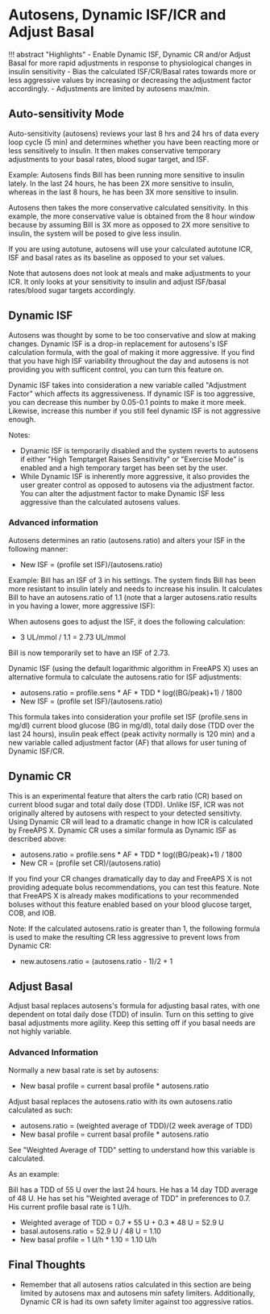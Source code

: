 # Autosens, Dynamic ISF/ICR and Adjust Basal
!!! abstract "Highlights"
    - Enable Dynamic ISF, Dynamic CR and/or Adjust Basal for more rapid adjustments in response to physiological changes in insulin sensitivity
    - Bias the calculated ISF/CR/Basal rates towards more or less aggressive values by increasing or decreasing the adjustment factor accordingly.
    - Adjustments are limited by autosens max/min.

## Auto-sensitivity Mode
Auto-sensitivity (autosens) reviews your last 8 hrs and 24 hrs of data every loop cycle (5 min) and determines whether you have been reacting more or less sensitively to insulin. It then makes conservative temporary adjustments to your basal rates, blood sugar target, and ISF.

Example:
Autosens finds Bill has been running more sensitive to insulin lately. In the last 24 hours, he has been 2X more sensitive to insulin, whereas in the last 8 hours, he has been 3X more sensitive to insulin.

Autosens then takes the more conservative calculated sensitivity. In this example, the more conservative value is obtained from the 8 hour window because by assuming Bill is 3X more as opposed to 2X more sensitive to insulin, the system will be posed to give less insulin.

If you are using autotune, autosens will use your calculated autotune ICR, ISF and basal rates as its baseline as opposed to your set values.

Note that autosens does not look at meals and make adjustments to your ICR. It only looks at your sensitivity to insulin and adjust ISF/basal rates/blood sugar targets accordingly.

## Dynamic ISF
Autosens was thought by some to be too conservative and slow at making changes. Dynamic ISF is a drop-in replacement for autosens's ISF calculation formula, with the goal of making it more aggressive. If you find that you have high ISF variability throughout the day and autosens is not providing you with sufficent control, you can turn this feature on.

Dynamic ISF takes into consideration a new variable called "Adjustment Factor" which affects its aggressiveness. If dynamic ISF is too aggressive, you can decrease this number by 0.05-0.1 points to make it more meek. Likewise, increase this number if you still feel dynamic ISF is not aggressive enough.

Notes: 

- Dynamic ISF is temporarily disabled and the system reverts to autosens if either "High Temptarget Raises Sensitivity" or "Exercise Mode" is enabled and a high temporary target has been set by the user.
- While Dynamic ISF is inherently more aggressive, it also provides the user greater control as opposed to autosens via the adjustment factor. You can alter the adjustment factor to make Dynamic ISF less aggressive than the calculated autosens values. 

### Advanced information
Autosens determines an ratio (autosens.ratio) and alters your ISF in the following manner:

- New ISF = (profile set ISF)/(autosens.ratio)

Example: Bill has an ISF of 3 in his settings. The system finds Bill has been more resistant to insulin lately and needs to increase his insulin. It calculates Bill to have an autosens.ratio of 1.1 (note that a larger autosens.ratio results in you having a lower, more aggressive ISF):

When autosens goes to adjust the ISF, it does the following calculation:

- 3 UL/mmol / 1.1 = 2.73 UL/mmol

Bill is now temporarily set to have an ISF of 2.73.

Dynamic ISF (using the default logarithmic algorithm in FreeAPS X) uses an alternative formula to calculate the autosens.ratio for ISF adjustments:

- autosens.ratio = profile.sens * AF * TDD * log((BG/peak)+1) / 1800
- New ISF = (profile set ISF)/(autosens.ratio)

This formula takes into consideration your profile set ISF (profile.sens in mg/dl) current blood glucose (BG in mg/dl), total daily dose (TDD over the last 24 hours), insulin peak effect (peak activity normally is 120 min) and a new variable called adjustment factor (AF) that allows for user tuning of Dynamic ISF/CR.

## Dynamic CR
This is an experimental feature that alters the carb ratio (CR) based on current blood sugar and total daily dose (TDD). Unlike ISF, ICR was not originally altered by autosens with respect to your detected sensitivty. Using Dynamic CR will lead to a dramatic change in how ICR is calculated by FreeAPS X. Dynamic CR uses a similar formula as Dynamic ISF as described above:

- autosens.ratio = profile.sens * AF * TDD * log((BG/peak)+1) / 1800
- New CR = (profile set CR)/(autosens.ratio)

If you find your CR changes dramatically day to day and FreeAPS X is not providing adequate bolus recommendations, you can test this feature. Note that FreeAPS X is already makes modifications to your recommended boluses without this feature enabled based on your blood glucose target, COB, and IOB.

Note:
If the calculated autosens.ratio is greater than 1, the following formula is used to make the resulting CR less aggressive to prevent lows from Dynamic CR: 

- new.autosens.ratio = (autosens.ratio - 1)/2 + 1 

## Adjust Basal
Adjust basal replaces autosens's formula for adjusting basal rates, with one dependent on total daily dose (TDD) of insulin. Turn on this setting to give basal adjustments more agility. Keep this setting off if you basal needs are not highly variable.

### Advanced Information
Normally a new basal rate is set by autosens:

- New basal profile = current basal profile * autosens.ratio

Adjust basal replaces the autosens.ratio with its own autosens.ratio calculated as such:

- autosens.ratio = (weighted average of TDD)/(2 week average of TDD)
- New basal profile = current basal profile * autosens.ratio

See "Weighted Average of TDD" setting to understand how this variable is calculated.

As an example:

Bill has a TDD of 55 U over the last 24 hours. He has a 14 day TDD average of 48 U. He has set his "Weighted average of TDD" in preferences to 0.7. His current profile basal rate is 1 U/h.

- Weighted average of TDD = 0.7 * 55 U + 0.3 * 48 U = 52.9 U
- basal.autosens.ratio = 52.9 U / 48 U = 1.10
- New basal profile = 1 U/h * 1.10 = 1.10 U/h


## Final Thoughts
- Remember that all autosens ratios calculated in this section are being limited by autosens max and autosens min safety limiters. Additionally, Dynamic CR is had its own safety limiter against too aggressive ratios.